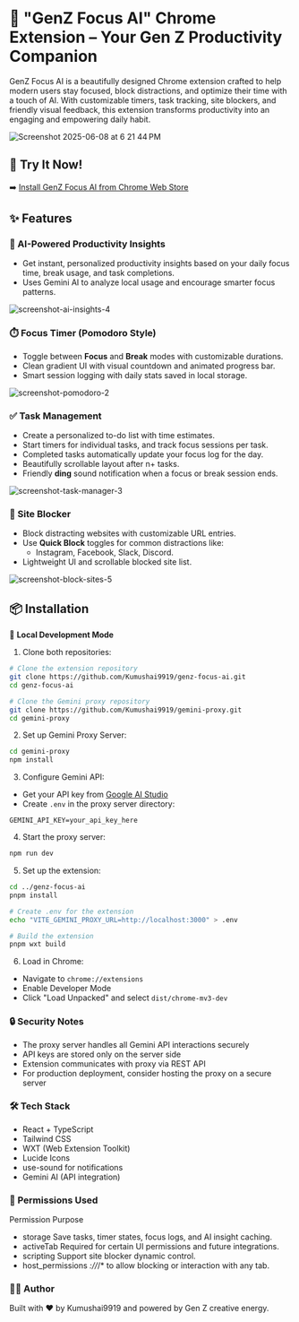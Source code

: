 # 🌟 "GenZ Focus AI" Chrome Extension – Your Gen Z Productivity Companion



GenZ Focus AI is a beautifully designed Chrome extension crafted to help modern users stay focused, block distractions, and optimize their time with a touch of AI. With customizable timers, task tracking, site blockers, and friendly visual feedback, this extension transforms productivity into an engaging and empowering daily habit.

![Screenshot 2025-06-08 at 6 21 44 PM](https://github.com/user-attachments/assets/3d803a46-3da7-44de-8324-b251802834db)


## 🚀 Try It Now!
 

➡️ [Install GenZ Focus AI from Chrome Web Store](https://chromewebstore.google.com/detail/genz-focus-ai/ijmibddbbenkciahmnjnifamnlnnpcnc?hl=en-US&utm_source=ext_sidebar)


## ✨ Features

### 🧠 AI-Powered Productivity Insights

- Get instant, personalized productivity insights based on your daily focus time, break usage, and task completions.
- Uses Gemini AI to analyze local usage and encourage smarter focus patterns.
  
![screenshot-ai-insights-4](https://github.com/user-attachments/assets/8de9f85a-546b-4587-89fc-b6a11f7aaaa2)


### ⏱️ Focus Timer (Pomodoro Style)

- Toggle between **Focus** and **Break** modes with customizable durations.
- Clean gradient UI with visual countdown and animated progress bar.
- Smart session logging with daily stats saved in local storage.

  
![screenshot-pomodoro-2](https://github.com/user-attachments/assets/7d29b0d0-96ff-48bd-a57d-d66e7f4cf82e)

### ✅ Task Management

- Create a personalized to-do list with time estimates.
- Start timers for individual tasks, and track focus sessions per task.
- Completed tasks automatically update your focus log for the day.
- Beautifully scrollable layout after n+ tasks.
- Friendly **ding** sound notification when a focus or break session ends.
  
![screenshot-task-manager-3](https://github.com/user-attachments/assets/e8bbafb0-3179-4ec1-adec-c8c3a81deab1)

### 🚫 Site Blocker

- Block distracting websites with customizable URL entries.
- Use **Quick Block** toggles for common distractions like:
  - Instagram, Facebook, Slack, Discord.
- Lightweight UI and scrollable blocked site list.


 ![screenshot-block-sites-5](https://github.com/user-attachments/assets/bb36b5ae-3e8c-4a81-8629-b06ad9996c41)


## 📦 Installation

🔧 **Local Development Mode**

1. Clone both repositories:
```bash
# Clone the extension repository
git clone https://github.com/Kumushai9919/genz-focus-ai.git
cd genz-focus-ai

# Clone the Gemini proxy repository
git clone https://github.com/Kumushai9919/gemini-proxy.git
cd gemini-proxy
```

2. Set up Gemini Proxy Server:
```bash
cd gemini-proxy
npm install
```

3. Configure Gemini API:
- Get your API key from [Google AI Studio](https://makersuite.google.com/app/apikey)
- Create `.env` in the proxy server directory:
```env
GEMINI_API_KEY=your_api_key_here
```

4. Start the proxy server:
```bash
npm run dev
```

5. Set up the extension:
```bash
cd ../genz-focus-ai
pnpm install

# Create .env for the extension
echo "VITE_GEMINI_PROXY_URL=http://localhost:3000" > .env

# Build the extension
pnpm wxt build
```

6. Load in Chrome:
- Navigate to `chrome://extensions`
- Enable Developer Mode
- Click "Load Unpacked" and select `dist/chrome-mv3-dev`

### 🔒 Security Notes
- The proxy server handles all Gemini API interactions securely
- API keys are stored only on the server side
- Extension communicates with proxy via REST API
- For production deployment, consider hosting the proxy on a secure server


###  🛠️ Tech Stack
- React + TypeScript
- Tailwind CSS
- WXT (Web Extension Toolkit)
- Lucide Icons
- use-sound for notifications
- Gemini AI (API integration)


### 🔐 Permissions Used
Permission	Purpose
- storage	Save tasks, timer states, focus logs, and AI insight caching.
- activeTab	Required for certain UI permissions and future integrations.
- scripting	Support site blocker dynamic control.
- host_permissions	*://*/* to allow blocking or interaction with any tab.


### 👩‍💻 Author
Built with ❤️ by Kumushai9919 and powered by Gen Z creative energy.